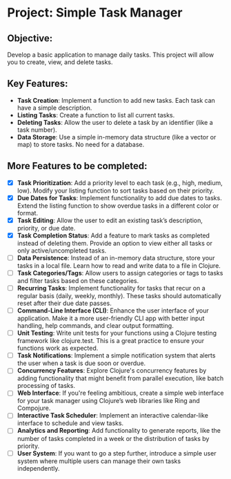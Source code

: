 # Project: Simple Task Manager

## Objective:
Develop a basic application to manage daily tasks. This project will allow you to create, view, and delete tasks.

## Key Features:
- **Task Creation**: Implement a function to add new tasks. Each task can have a simple description.
- **Listing Tasks**: Create a function to list all current tasks.
- **Deleting Tasks**: Allow the user to delete a task by an identifier (like a task number).
- **Data Storage**: Use a simple in-memory data structure (like a vector or map) to store tasks. No need for a database.

## More Features to be completed:
- [x] **Task Prioritization**: Add a priority level to each task (e.g., high, medium, low). Modify your listing function to sort tasks based on their priority.
- [x] **Due Dates for Tasks**: Implement functionality to add due dates to tasks. Extend the listing function to show overdue tasks in a different color or format.
- [x] **Task Editing**: Allow the user to edit an existing task’s description, priority, or due date.
- [x] **Task Completion Status**: Add a feature to mark tasks as completed instead of deleting them. Provide an option to view either all tasks or only active/uncompleted tasks.
- [ ] **Data Persistence**: Instead of an in-memory data structure, store your tasks in a local file. Learn how to read and write data to a file in Clojure.
- [ ] **Task Categories/Tags**: Allow users to assign categories or tags to tasks and filter tasks based on these categories.
- [ ] **Recurring Tasks**: Implement functionality for tasks that recur on a regular basis (daily, weekly, monthly). These tasks should automatically reset after their due date passes.
- [ ] **Command-Line Interface (CLI)**: Enhance the user interface of your application. Make it a more user-friendly CLI app with better input handling, help commands, and clear output formatting.
- [ ] **Unit Testing**: Write unit tests for your functions using a Clojure testing framework like clojure.test. This is a great practice to ensure your functions work as expected.
- [ ] **Task Notifications**: Implement a simple notification system that alerts the user when a task is due soon or overdue.
- [ ] **Concurrency Features**: Explore Clojure's concurrency features by adding functionality that might benefit from parallel execution, like batch processing of tasks.
- [ ] **Web Interface**: If you're feeling ambitious, create a simple web interface for your task manager using Clojure’s web libraries like Ring and Compojure.
- [ ] **Interactive Task Scheduler**: Implement an interactive calendar-like interface to schedule and view tasks.
- [ ] **Analytics and Reporting**: Add functionality to generate reports, like the number of tasks completed in a week or the distribution of tasks by priority.
- [ ] **User System**: If you want to go a step further, introduce a simple user system where multiple users can manage their own tasks independently.